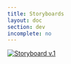 ```yaml
---
title: Storyboards
layout: doc
section: dev
incomplete: no
---
```

[![Storyboard v.1]({{site.baseurl}}/images/storyboard/doc-storyboard-1.jpg)]({{site.baseurl}}/images/storyboard/doc-storyboard-1.jpg)